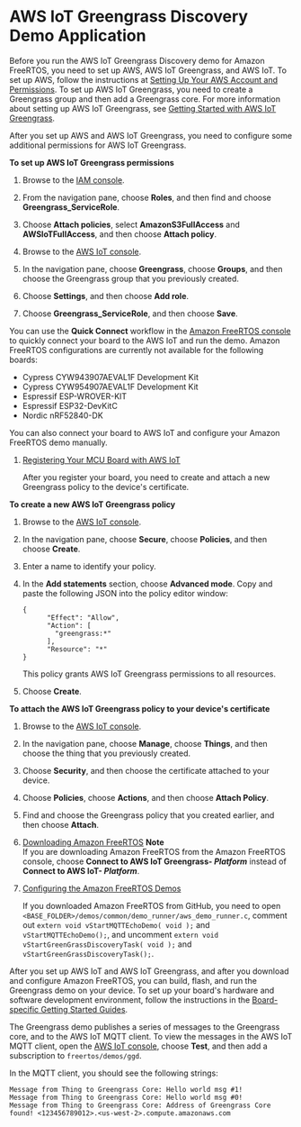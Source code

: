 # AWS IoT Greengrass Discovery Demo Application<a name="gg-demo"></a>

Before you run the AWS IoT Greengrass Discovery demo for Amazon FreeRTOS, you need to set up AWS, AWS IoT Greengrass, and AWS IoT\. To set up AWS, follow the instructions at [Setting Up Your AWS Account and Permissions](freertos-account-and-permissions.md)\. To set up AWS IoT Greengrass, you need to create a Greengrass group and then add a Greengrass core\. For more information about setting up AWS IoT Greengrass, see [Getting Started with AWS IoT Greengrass](http://docs.aws.amazon.com/greengrass/latest/developerguide/gg-gs.html)\. 

After you set up AWS and AWS IoT Greengrass, you need to configure some additional permissions for AWS IoT Greengrass\.

**To set up AWS IoT Greengrass permissions**

1. Browse to the [IAM console](https://console.aws.amazon.com/iam/home)\.

1. From the navigation pane, choose **Roles**, and then find and choose **Greengrass\_ServiceRole**\.

1. Choose **Attach policies**, select **AmazonS3FullAccess** and **AWSIoTFullAccess**, and then choose **Attach policy**\.

1. Browse to the [AWS IoT console](https://console.aws.amazon.com/iotv2/)\.

1. In the navigation pane, choose **Greengrass**, choose **Groups**, and then choose the Greengrass group that you previously created\.

1. Choose **Settings**, and then choose **Add role**\.

1. Choose **Greengrass\_ServiceRole**, and then choose **Save**\.

You can use the **Quick Connect** workflow in the [Amazon FreeRTOS console](https://console.aws.amazon.com/freertos) to quickly connect your board to the AWS IoT and run the demo\. Amazon FreeRTOS configurations are currently not available for the following boards:
+ Cypress CYW943907AEVAL1F Development Kit
+ Cypress CYW954907AEVAL1F Development Kit
+ Espressif ESP\-WROVER\-KIT
+ Espressif ESP32\-DevKitC
+ Nordic nRF52840\-DK

You can also connect your board to AWS IoT and configure your Amazon FreeRTOS demo manually\.

1. [Registering Your MCU Board with AWS IoT](get-started-freertos-thing.md)

   After you register your board, you need to create and attach a new Greengrass policy to the device's certificate\.

**To create a new AWS IoT Greengrass policy**

   1. Browse to the [AWS IoT console](https://console.aws.amazon.com/iotv2/)\.

   1. In the navigation pane, choose **Secure**, choose **Policies**, and then choose **Create**\.

   1. Enter a name to identify your policy\.

   1. In the **Add statements** section, choose **Advanced mode**\. Copy and paste the following JSON into the policy editor window:

      ```
      {
            "Effect": "Allow",
            "Action": [
              "greengrass:*"
            ],
            "Resource": "*"
      }
      ```

      This policy grants AWS IoT Greengrass permissions to all resources\.

   1. Choose **Create**\.

**To attach the AWS IoT Greengrass policy to your device's certificate**

   1. Browse to the [AWS IoT console](https://console.aws.amazon.com/iotv2/)\.

   1. In the navigation pane, choose **Manage**, choose **Things**, and then choose the thing that you previously created\.

   1. Choose **Security**, and then choose the certificate attached to your device\.

   1. Choose **Policies**, choose **Actions**, and then choose **Attach Policy**\.

   1. Find and choose the Greengrass policy that you created earlier, and then choose **Attach**\.

1. [Downloading Amazon FreeRTOS](freertos-download.md)
**Note**  
If you are downloading Amazon FreeRTOS from the Amazon FreeRTOS console, choose **Connect to AWS IoT Greengrass\- *Platform*** instead of **Connect to AWS IoT\- *Platform***\.

1. [Configuring the Amazon FreeRTOS Demos](freertos-configure.md)

   If you downloaded Amazon FreeRTOS from GitHub, you need to open `<BASE_FOLDER>/demos/common/demo_runner/aws_demo_runner.c`, comment out `extern void vStartMQTTEchoDemo( void );` and `vStartMQTTEchoDemo();`, and uncomment `extern void vStartGreenGrassDiscoveryTask( void );` and `vStartGreenGrassDiscoveryTask();`\.

After you set up AWS IoT and AWS IoT Greengrass, and after you download and configure Amazon FreeRTOS, you can build, flash, and run the Greengrass demo on your device\. To set up your board's hardware and software development environment, follow the instructions in the [Board\-specific Getting Started Guides](getting-started-guides.md)\.

The Greengrass demo publishes a series of messages to the Greengrass core, and to the AWS IoT MQTT client\. To view the messages in the AWS IoT MQTT client, open the [AWS IoT console](https://console.aws.amazon.com/iotv2/), choose **Test**, and then add a subscription to `freertos/demos/ggd`\.

In the MQTT client, you should see the following strings:

```
Message from Thing to Greengrass Core: Hello world msg #1!
Message from Thing to Greengrass Core: Hello world msg #0!
Message from Thing to Greengrass Core: Address of Greengrass Core found! <123456789012>.<us-west-2>.compute.amazonaws.com
```